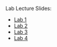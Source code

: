Lab Lecture Slides: 

* [Lab 1](https://docs.google.com/presentation/d/1w_B-fqutKZ5Anjq8doRYmZdp9A1KwzizoO7JK9sZMVE/edit?usp=sharing)
* [Lab 2](https://docs.google.com/presentation/d/1qnvDYsFtc49uchCx3D53gfmUdKfM9Y_8Lm9Tws3s-fE/edit?usp=sharing)
* [Lab 3](https://docs.google.com/presentation/d/1H4VtOUO41JQSWfJyZ6H78Yn9qDCnpukaehoJnnyker8/edit?usp=sharing)
* [Lab 4](https://docs.google.com/presentation/d/1HWAIoCUqan-jFWuFTpNSuZgIKXU_EKA1LPt6ZbmCb3k/edit?usp=sharing)
